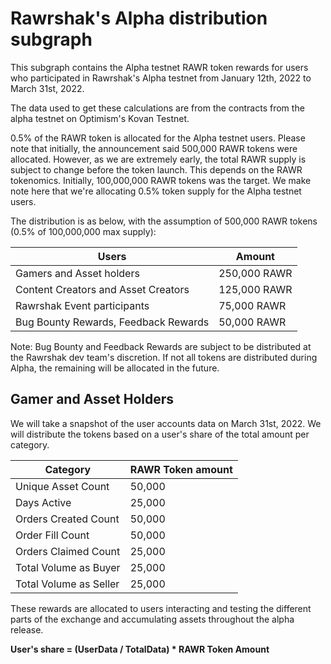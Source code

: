 # Rawrshak's Alpha distribution subgraph

This subgraph contains the Alpha testnet RAWR token rewards for users who participated in Rawrshak's Alpha testnet from January 12th, 2022 to March 31st, 2022.

The data used to get these calculations are from the contracts from the alpha testnet on Optimism's Kovan Testnet. 

0.5% of the RAWR token is allocated for the Alpha testnet users. Please note that initially, the announcement said 500,000 RAWR tokens were allocated. However, as we are extremely early, the total RAWR supply is subject to change before the token launch. This depends on the RAWR tokenomics. Initially, 100,000,000 RAWR tokens was the target. We make note here that we're allocating 0.5% token supply for the Alpha testnet users. 

The distribution is as below, with the assumption of 500,000 RAWR tokens (0.5% of 100,000,000 max supply):

Users | Amount
------ | ------
Gamers and Asset holders | 250,000 RAWR
Content Creators and Asset Creators | 125,000 RAWR
Rawrshak Event participants | 75,000 RAWR
Bug Bounty Rewards, Feedback Rewards | 50,000 RAWR

Note: Bug Bounty and Feedback Rewards are subject to be distributed at the Rawrshak dev team's discretion. If not all tokens are distributed during Alpha, the remaining will be allocated in the future.

## Gamer and Asset Holders

We will take a snapshot of the user accounts data on March 31st, 2022. We will distribute the tokens based on a user's share of the total amount per category.

Category | RAWR Token amount
------ | ------
Unique Asset Count | 50,000
Days Active | 25,000
Orders Created Count | 50,000
Order Fill Count | 50,000
Orders Claimed Count | 25,000
Total Volume as Buyer | 25,000
Total Volume as Seller | 25,000

These rewards are allocated to users interacting and testing the different parts of the exchange and accumulating assets throughout the alpha release.

**User's share = (UserData / TotalData) * RAWR Token Amount** 